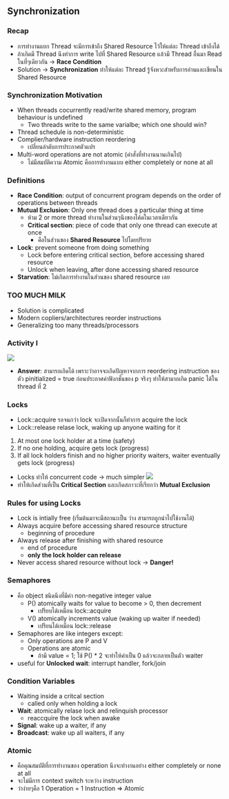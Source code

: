 ## Synchronization

### Recap
- การทำงานแยก Thread จะมีการเข้าถึง Shared Resource ไว้ให้แต่ละ Thread เข้าถึงได้
- ถ้าเกิดมี Thread นึงทำการ write ไปที่ Shared Resource แล้วมี Thread อื่นมา Read ในที่ๆเดียวกัน -> **Race Condition**
- Solution -> **Synchronization** ทำให้แต่ละ Thread รู้จังหวะสำหรับการอ่านและเขียนใน Shared Resource

### Synchronization Motivation
- When threads cocurrently read/write shared memory, program behaviour is undefined
  - Two threads write to the same varialbe; which one should win?
- Thread schedule is non-deterministic
- Complier/hardware instruction reordering
  - เปลี่ยนลำดับการประกาศตัวแปร
- Multi-word operations are not atomic (คำสั่งที่ทำงานนานเกินไป)
  - ไม่มีสมบัติความ Atomic คือการทำงานแบบ either completely or none at all

### Definitions
- **Race Condition**: output of concurrent program depends on the order of operations between threads
- **Mutual Exclusion**: Only one thread does a particular thing at time
  - ห้าม 2 or more thread ทำงานในส่วนๆนึงของโค้ดในเวลาเดียวกัน
  - **Critical section**: piece of code that only one thread can execute at once
    - คือในส่วนของ **Shared Resource** ไปโดยปริยาย
- **Lock**: prevent someone from doing something
  - Lock before entering critical section, before accessing shared resource
  - Unlock when leaving, after done accessing shared resource
- **Starvation**: ไม่เกิดการทำงานในส่วนของ shared resource เลย

### TOO MUCH MILK
- Solution is complicated
- Modern copliers/architectures reorder instructions
- Generalizing too many threads/processors

### Activity I
![](https://media.discordapp.net/attachments/1014398974649708624/1027419417597968394/unknown.png)
- **Answer**: สามารถเกิดได้ เพราะว่าอาจจะเกิดปัญหาจากการ reordering instruction ของ ตัว pinitialized = true ก่อนประกาศค่าฟังกชั่นของ p จริงๆ ทำให้สามาถเกิด panic ได้ใน thread ที่ 2

### Locks
- Lock::acquire รอจนกว่า lock จะเปิดจากนั้นก็ทำการ acquire the lock
- Lock::release relase lock, waking up anyone waiting for it
1. At most one lock holder at a time (safety)
2. If no one holding, acquire gets lock (progress)
3. If all lock holders finish and no higher priority waiters, waiter eventually gets lock (progress)
- Locks ทำให้ concurrent code -> much simpler
![](https://media.discordapp.net/attachments/1014398974649708624/1027423608517181461/unknown.png)
- ทำให้เกิดส่วนที่เป็น **Critical Section** และเกิดสภาวะที่เรียกว่า **Mutual Exclusion**

### Rules for using Locks
- Lock is intially free (เริ่มต้นมาจะมีสถานะเป็น ว่าง สามารถถูกนำไปใช้งานได้)
- Always acquire before accessing shared resource structure
  - beginning of procedure
- Always release after finishing with shared resource
  - end of procedure
  - **only the lock holder can release**
- Never access shared resource without lock -> **Danger!**

### Semaphores
- คือ object ชนิดนึงที่มีค่า non-negative integer value
  - P() atomically waits for value to become > 0, then decrement
    - เปรียบได้เหมือน lock::acquire
  - V() atomically increments value (waking up waiter if needed)
    - เปรียนได้เหมือน lock::release
- Semaphores are like integers except:
  - Only operations are P and V
  - Operations are atomic
    - ถ้ามี value = 1; ใช้ P() * 2 จะทำให้ค่าเป็น 0 แล้วจะกลายเป็นตัว waiter
- useful for **Unlocked wait**: interrupt handler, fork/join

### Condition Variables
- Waiting inside a critcal section
  - called only when holding a lock
- **Wait**: atomically relase lock and relinquish processor
  - reaccquire the lock when awake
- **Signal**: wake up a waiter, if any
- **Broadcast**: wake up all waiters, if any

### Atomic
- คือคุณสมบัติที่การทำงานของ operation นึงจะทำงานอย่าง either completely or none at all
- จะไม่มีการ context switch ระหว่าง instruction
- ว่าง่ายๆคือ 1 Operation = 1 Instruction => Atomic


